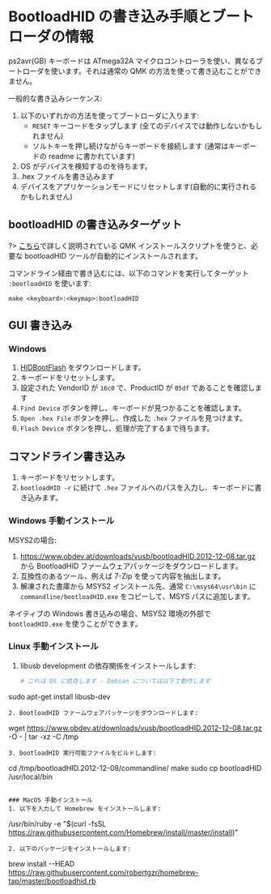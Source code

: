 # BootloadHID の書き込み手順とブートローダの情報

<!---
  original document: 0.9.32:docs/flashing_bootloadhid.md
  git diff 0.9.32 HEAD -- docs/flashing_bootloadhid.md | cat
-->

ps2avr(GB) キーボードは ATmega32A マイクロコントローラを使い、異なるブートローダを使います。それは通常の QMK の方法を使って書き込むことができません。

一般的な書き込みシーケンス:

1. 以下のいずれかの方法を使ってブートローダに入ります:
   * `RESET` キーコードをタップします (全てのデバイスでは動作しないかもしれません)
   * ソルトキーを押し続けながらキーボードを接続します (通常はキーボードの readme に書かれています)
2. OS がデバイスを検知するのを待ちます。
3. .hex ファイルを書き込みます
4. デバイスをアプリケーションモードにリセットします(自動的に実行されるかもしれません)

## bootloadHID の書き込みターゲット

?> [こちら](ja/newbs_getting_started.md)で詳しく説明されている QMK インストールスクリプトを使うと、必要な bootloadHID ツールが自動的にインストールされます。

コマンドライン経由で書き込むには、以下のコマンドを実行してターゲット `:bootloadHID` を使います:

    make <keyboard>:<keymap>:bootloadHID

## GUI 書き込み

### Windows
1. [HIDBootFlash](http://vusb.wikidot.com/project:hidbootflash) をダウンロードします。
2. キーボードをリセットします。
3. 設定された VendorID が `16c0` で、ProductID が `05df` であることを確認します
4. `Find Device` ボタンを押し、キーボードが見つかることを確認します。
5. `Open .hex File` ボタンを押し、作成した `.hex` ファイルを見つけます。
6. `Flash Device` ボタンを押し、処理が完了するまで待ちます。

## コマンドライン書き込み

1. キーボードをリセットします。
2. `bootloadHID -r` に続けて `.hex` ファイルへのパスを入力し、キーボードに書き込みます。

### Windows 手動インストール
MSYS2の場合:
1. https://www.obdev.at/downloads/vusb/bootloadHID.2012-12-08.tar.gz から BootloadHID ファームウェアパッケージをダウンロードします。
2. 互換性のあるツール、例えば 7-Zip を使って内容を抽出します。
3. 解凍された書庫から MSYS2 インストール先、通常 `C:\msys64\usr\bin` に `commandline/bootloadHID.exe` をコピーして、MSYS パスに追加します。

ネイティブの Windows 書き込みの場合、MSYS2 環境の外部で `bootloadHID.exe` を使うことができます。

### Linux 手動インストール
1. libusb development の依存関係をインストールします:
   ```bash
   # これは OS に依存します - Debian については以下で動作します
sudo apt-get install libusb-dev
   ```
2. BootloadHID ファームウェアパッケージをダウンロードします:
   ```
   wget https://www.obdev.at/downloads/vusb/bootloadHID.2012-12-08.tar.gz -O - | tar -xz -C /tmp
   ```
3. bootloadHID 実行可能ファイルをビルドします:
   ```
   cd /tmp/bootloadHID.2012-12-08/commandline/
make
sudo cp bootloadHID /usr/local/bin
   ```

### MacOS 手動インストール
1. 以下を入力して Homebrew をインストールします:
   ```
   /usr/bin/ruby -e "$(curl -fsSL https://raw.githubusercontent.com/Homebrew/install/master/install)"
   ```
2. 以下のパッケージをインストールします:
   ```
   brew install --HEAD https://raw.githubusercontent.com/robertgzr/homebrew-tap/master/bootloadhid.rb
   ```
